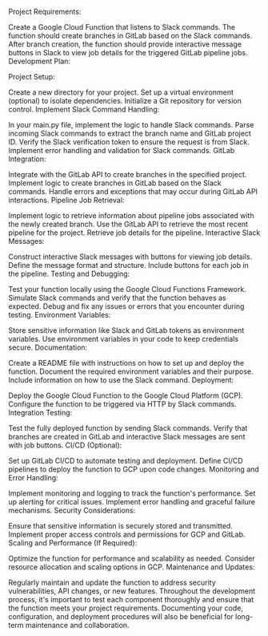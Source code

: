 Project Requirements:

Create a Google Cloud Function that listens to Slack commands.
The function should create branches in GitLab based on the Slack commands.
After branch creation, the function should provide interactive message buttons in Slack to view job details for the triggered GitLab pipeline jobs.
Development Plan:

Project Setup:

Create a new directory for your project.
Set up a virtual environment (optional) to isolate dependencies.
Initialize a Git repository for version control.
Implement Slack Command Handling:

In your main.py file, implement the logic to handle Slack commands.
Parse incoming Slack commands to extract the branch name and GitLab project ID.
Verify the Slack verification token to ensure the request is from Slack.
Implement error handling and validation for Slack commands.
GitLab Integration:

Integrate with the GitLab API to create branches in the specified project.
Implement logic to create branches in GitLab based on the Slack commands.
Handle errors and exceptions that may occur during GitLab API interactions.
Pipeline Job Retrieval:

Implement logic to retrieve information about pipeline jobs associated with the newly created branch.
Use the GitLab API to retrieve the most recent pipeline for the project.
Retrieve job details for the pipeline.
Interactive Slack Messages:

Construct interactive Slack messages with buttons for viewing job details.
Define the message format and structure.
Include buttons for each job in the pipeline.
Testing and Debugging:

Test your function locally using the Google Cloud Functions Framework.
Simulate Slack commands and verify that the function behaves as expected.
Debug and fix any issues or errors that you encounter during testing.
Environment Variables:

Store sensitive information like Slack and GitLab tokens as environment variables.
Use environment variables in your code to keep credentials secure.
Documentation:

Create a README file with instructions on how to set up and deploy the function.
Document the required environment variables and their purpose.
Include information on how to use the Slack command.
Deployment:

Deploy the Google Cloud Function to the Google Cloud Platform (GCP).
Configure the function to be triggered via HTTP by Slack commands.
Integration Testing:

Test the fully deployed function by sending Slack commands.
Verify that branches are created in GitLab and interactive Slack messages are sent with job buttons.
CI/CD (Optional):

Set up GitLab CI/CD to automate testing and deployment.
Define CI/CD pipelines to deploy the function to GCP upon code changes.
Monitoring and Error Handling:

Implement monitoring and logging to track the function's performance.
Set up alerting for critical issues.
Implement error handling and graceful failure mechanisms.
Security Considerations:

Ensure that sensitive information is securely stored and transmitted.
Implement proper access controls and permissions for GCP and GitLab.
Scaling and Performance (If Required):

Optimize the function for performance and scalability as needed.
Consider resource allocation and scaling options in GCP.
Maintenance and Updates:

Regularly maintain and update the function to address security vulnerabilities, API changes, or new features.
Throughout the development process, it's important to test each component thoroughly and ensure that the function meets your project requirements. Documenting your code, configuration, and deployment procedures will also be beneficial for long-term maintenance and collaboration.




